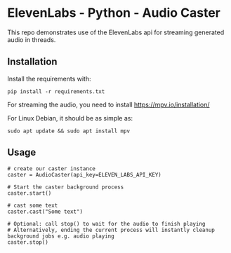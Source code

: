 # ElevenLabs - Python - Audio Caster
This repo demonstrates use of the ElevenLabs api for streaming generated audio in threads.

## Installation
Install the requirements with:
```
pip install -r requirements.txt
```

For streaming the audio, you need to install https://mpv.io/installation/

For Linux Debian, it should be as simple as:
```
sudo apt update && sudo apt install mpv
```

## Usage
```
# create our caster instance
caster = AudioCaster(api_key=ELEVEN_LABS_API_KEY)

# Start the caster background process
caster.start()

# cast some text
caster.cast("Some text")

# Optional: call stop() to wait for the audio to finish playing
# Alternatively, ending the current process will instantly cleanup background jobs e.g. audio playing
caster.stop()
```